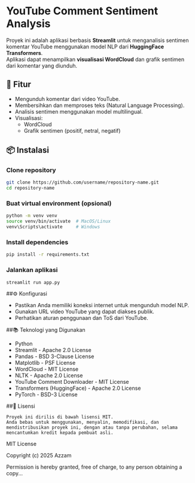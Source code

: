 # YouTube Comment Sentiment Analysis

Proyek ini adalah aplikasi berbasis **Streamlit** untuk menganalisis sentimen komentar YouTube menggunakan model NLP dari **HuggingFace Transformers**.  
Aplikasi dapat menampilkan **visualisasi WordCloud** dan grafik sentimen dari komentar yang diunduh.

## 🚀 Fitur
- Mengunduh komentar dari video YouTube.
- Membersihkan dan memproses teks (Natural Language Processing).
- Analisis sentimen menggunakan model multilingual.
- Visualisasi:
  - WordCloud
  - Grafik sentimen (positif, netral, negatif)

## 📦 Instalasi

### Clone repository
```bash
git clone https://github.com/username/repository-name.git
cd repository-name
```

### Buat virtual environment (opsional)
```bash
python -m venv venv
source venv/bin/activate  # MacOS/Linux
venv\Scripts\activate     # Windows
```

### Install dependencies
```bash
pip install -r requirements.txt
```
### Jalankan aplikasi
```bash
streamlit run app.py
```

##⚙️ Konfigurasi
  - Pastikan Anda memiliki koneksi internet untuk mengunduh model NLP.
  - Gunakan URL video YouTube yang dapat diakses publik.
  - Perhatikan aturan penggunaan dan ToS dari YouTube.

##📚 Teknologi yang Digunakan
  - Python
  - Streamlit - Apache 2.0 License
  - Pandas - BSD 3-Clause License
  - Matplotlib - PSF License
  - WordCloud - MIT License
  - NLTK - Apache 2.0 License
  - YouTube Comment Downloader - MIT License
  - Transformers (HuggingFace) - Apache 2.0 License
  - PyTorch - BSD-3 License

##📜 Lisensi
```LISENSI
Proyek ini dirilis di bawah lisensi MIT.
Anda bebas untuk menggunakan, menyalin, memodifikasi, dan mendistribusikan proyek ini, dengan atau tanpa perubahan, selama mencantumkan kredit kepada pembuat asli.
```
MIT License

Copyright (c) 2025 Azzam

Permission is hereby granted, free of charge, to any person obtaining a copy...
